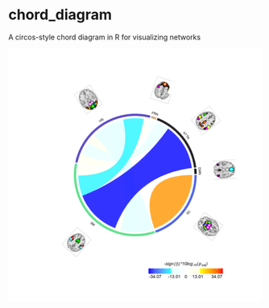 # chord_diagram
A circos-style chord diagram in R for visualizing networks

![chord diagram](https://raw.githubusercontent.com/esalman/chord_diagram/master/chord.png)
